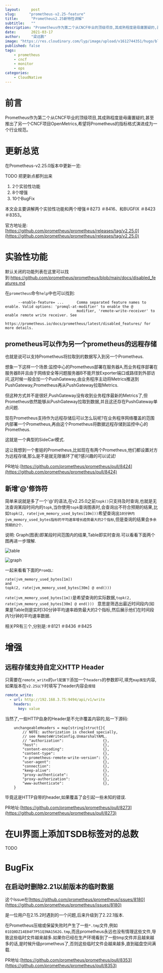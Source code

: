 ```yaml
---
layout:     post 
slug:      "prometheus-v2.25-feature"
title:      "Prometheus2.25新特性讲解"
subtitle:   ""
description: "Prometheus作为第二个从CNCF毕业的顶级项目,其成熟程度是毋庸置疑的,甚至推出了另一个CNCF项目OpenMetrics,希望将Prometheus的指标格式演进成为一个行业规范"
date:       2021-03-17
author:     "梁远鹏"
image: "https://res.cloudinary.com/lyp/image/upload/v1612744351/hugo/blog.github.io/pexels-bruno-cervera-6032877.jpg"
published: false
tags:
    - prometheus
    - cncf
    - monitor
    - ops
categories: 
    - CloudNative
---  
```


# 前言  

Prometheus作为第二个从CNCF毕业的顶级项目,其成熟程度是毋庸置疑的,甚至推出了另一个CNCF项目OpenMetrics,希望将Prometheus的指标格式演进成为一个行业规范。  

# 更新总览  

在Prometheus-v2.25.0版本中更新一览:  

TODO 把更新点都列出来

1. 2个实验性功能  
2. 8个增强  
3. 10个BugFix  

本文会主要讲解两个实验性功能和两个增强＃8273 ＃8416、和BUGFIX ＃8423 ＃8353。  

官方地址是:[https://github.com/prometheus/prometheus/releases/tag/v2.25.0](https://github.com/prometheus/prometheus/releases/tag/v2.25.0) 

# 实验性功能  

默认关闭的功能列表在这里可以找到:https://github.com/prometheus/prometheus/blob/main/docs/disabled_features.md  

在`prometheus`命令`help`中也可以找到:   
```shell
      --enable-feature= ...      Comma separated feature names to enable. Valid options: 'promql-at-modifier' to enable the @
                                 modifier, 'remote-write-receiver' to enable remote write receiver. See
                                 https://prometheus.io/docs/prometheus/latest/disabled_features/ for more details.
```

## prometheus可以作为另一个prometheus的远程存储  

也就是说可以支持Prometheus将拉取到的数据写入到另一个Prometheus.  

想象一下这样一个场景:监控中心的Prometheus部署在服务器A,而业务程序部署在服务器B并且由于网络安全等问题服务器B不能开放Exporter端口或路径到外部访问,这时候一般会加一个PushGateway,由业务程序主动将Metrics推送到PushGateway,Prometheus再从PushGateway拉取Metrics.  

但这种方式并不是很好,PushGateway没有收到业务程序最新的Metrics了,但Prometheus依然能够从PushGateway拉取到数据,并且这还存在PushGateway单点问题.  

现在Prometheus支持作为远程存储后可以怎么玩呢?在业务程序网络覆盖的范围内部署一个Prometheus,再由这个Prometheus将数据远程存储到监控中心的Prometheus.  

这就是一个典型的SideCar模式.  

这让我想到一个套娃的Prometheus,比如现在有两个Prometheus,他们都设置对方为远程存储,那么是不是就无限循环了呢?感兴趣的可以试试!   

PR地址:[https://github.com/prometheus/prometheus/pull/8424](https://github.com/prometheus/prometheus/pull/8424)

## 新增'@'修饰符  

简单来说就是多了一个'@'的语法,在v2.25.0之前`topk()`只支持及时查询,也就是无法查询某段时间内的`topk`,当你使用`topk`查询图表时,会查询出不符合预期的结果,比如` topk(2, rate(jvm_memory_used_bytes[10m])) `希望查询出`10分钟内jvm_memory_used_bytes指标的平均速率增长趋势最大的2个指标`,但是查询的结果会`多余预期的2个`.  

说明: Graph(图表)即某段时间范围内的结果,Table即实时查询.可以看看下面两个图再进一步理解.  

![table]()  

![graph]()

一起来看看下面的`PromQL`:  

```shell
rate(jvm_memory_used_bytes[1m])
and 
topk(2, rate(jvm_memory_used_bytes[30m] @ end())) 
```  

`rate(jvm_memory_used_bytes[1m])`是希望查询的实际数据,`topk(2, rate(jvm_memory_used_bytes[30m] @ end())) ` 意思是筛选出最近时间段内(如果是Table则是实时)30分钟平均速率趋势最大的2个指标,然后展示他们在时间段内1分钟的平均速率数据.  

相关PR有三个,分别是:＃8121 ＃8436 ＃8425  

# 增强  

## 远程存储支持自定义HTTP Header  

只需要在`remote_write`的`url配置下`添加一个`headers`的参数即可,填充`map类型`内容,如果版本在`v2.25以下`时填写了header内容会`报错`

```yaml
remote_write:
  - url: http://192.168.3.75:9494/api/v1/write
    headers:
      key: value
```  

当然了,一些HTTP自身的Header是不允许覆盖内容的,贴一下源码:  

```golang
	unchangeableHeaders = map[string]struct{}{
		// NOTE: authorization is checked specially,
		// see RemoteWriteConfig.UnmarshalYAML.
		// "authorization":                  {},
		"host":                              {},
		"content-encoding":                  {},
		"content-type":                      {},
		"x-prometheus-remote-write-version": {},
		"user-agent":                        {},
		"connection":                        {},
		"keep-alive":                        {},
		"proxy-authenticate":                {},
		"proxy-authorization":               {},
		"www-authenticate":                  {},
	}
```  

毕竟这是HTTP自带的header,如果覆盖了会引起一些未知的错误.  

PR地址:[https://github.com/prometheus/prometheus/pull/8273](https://github.com/prometheus/prometheus/pull/8273)


# 在UI界面上添加TSDB标签对的总数  

TODO

# BugFix  

## 在启动时删除2.21以前版本的临时数据  

这个Issue在[https://github.com/prometheus/prometheus/issues/8180](https://github.com/prometheus/prometheus/issues/8180)  

是一位用户在2.15.2时遇到的一个问题,后来升级到了2.22.1版本.  

在Prometheus压缩或保留失败时产生了一些`*.tmp`文件,例如`01EQ0DZ14E04F7P51Q3NA1562G.tmp`,而且prometheus永远也没有情理这些文件,导致这些临时文件越来越多.如果你已经在生产环境看到了一些tmp文件并且越来越多的话,是时候升级prometheus了,否则这些临时文件会越来越多,直到磁盘空间满载.  

PR地址:[https://github.com/prometheus/prometheus/pull/8353](https://github.com/prometheus/prometheus/pull/8353)